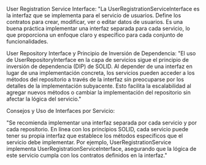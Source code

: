 User Registration Service Interface:
"La UserRegistrationServiceInterface es la interfaz que se implementa para el servicio de usuarios. Define los contratos para crear, modificar, ver o editar datos de usuarios. Es una buena práctica implementar una interfaz separada para cada servicio, lo que proporciona un enfoque claro y específico para cada conjunto de funcionalidades.

User Repository Interface y Principio de Inversión de Dependencia:
"El uso de UserRepositoryInterface en la capa de servicios sigue el principio de inversión de dependencia (DIP) de SOLID. Al depender de una interfaz en lugar de una implementación concreta, los servicios pueden acceder a los métodos del repositorio a través de la interfaz sin preocuparse por los detalles de la implementación subyacente. Esto facilita la escalabilidad al agregar nuevos métodos o cambiar la implementación del repositorio sin afectar la lógica del servicio."


Consejos y Uso de Interfaces por Servicio:

"Se recomienda implementar una interfaz separada por cada servicio y por cada repositorio. En línea con los principios SOLID, cada servicio puede tener su propia interfaz que establece los métodos específicos que el servicio debe implementar. Por ejemplo, UserRegistrationService implementa UserRegistrationServiceInterface, asegurando que la lógica de este servicio cumpla con los contratos definidos en la interfaz."









